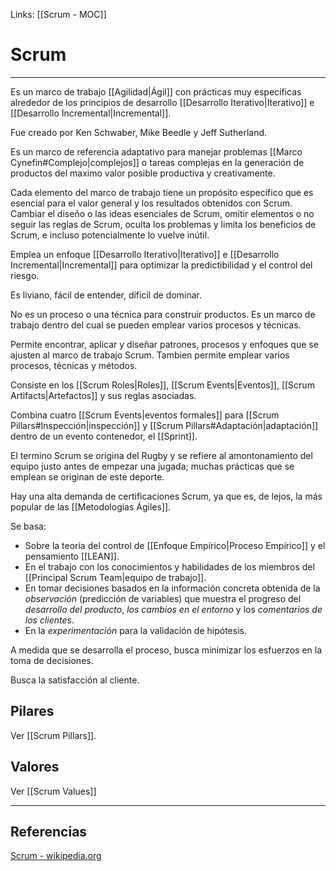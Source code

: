 Links: [[Scrum - MOC]]

# Scrum
---

Es un marco de trabajo [[Agilidad|Ágil]] con prácticas muy específicas alrededor de los principios de desarrollo [[Desarrollo Iterativo|Iterativo]] e [[Desarrollo Incremental|Incremental]].

Fue creado por Ken Schwaber, Mike Beedle y Jeff Sutherland.

Es un marco de referencia adaptativo para manejar problemas [[Marco Cynefin#Complejo|complejos]] o tareas complejas en la generación de productos del maximo valor posible productiva y creativamente.

Cada elemento del marco de trabajo tiene un propósito específico que es esencial para el valor general y los resultados obtenidos con Scrum. Cambiar el diseño o las ideas esenciales de Scrum, omitir elementos o no seguir las reglas de Scrum, oculta los problemas y limita los beneficios de Scrum, e incluso potencialmente lo vuelve inútil.

Emplea un enfoque [[Desarrollo Iterativo|Iterativo]] e [[Desarrollo Incremental|Incremental]] para optimizar la predictibilidad y el control del riesgo.

Es liviano, fácil de entender, díficil de dominar.

No es un proceso o una técnica para construir productos. Es un marco de trabajo dentro del cual se pueden emplear varios procesos y técnicas.

Permite encontrar, aplicar y diseñar patrones, procesos y enfoques que se ajusten al marco de trabajo Scrum. Tambien permite emplear varios procesos, técnicas y métodos.

Consiste en los [[Scrum Roles|Roles]], [[Scrum Events|Eventos]], [[Scrum Artifacts|Artefactos]] y sus reglas asociadas.

Combina cuatro [[Scrum Events|eventos formales]] para [[Scrum Pillars#Inspección|inspección]] y [[Scrum Pillars#Adaptación|adaptación]] dentro de un evento contenedor, el [[Sprint]].

El termino Scrum se origina del Rugby y se refiere al amontonamiento del equipo justo antes de empezar una jugada; muchas prácticas que se emplean se originan de este deporte.

Hay una alta demanda de certificaciones Scrum, ya que es, de lejos, la más popular de las [[Metodologías Ágiles]].

Se basa:
- Sobre la teoría del control de [[Enfoque Empírico|Proceso Empírico]] y el pensamiento [[LEAN]].
- En el trabajo con los conocimientos y habilidades de los miembros del [[Principal Scrum Team|equipo de trabajo]].
- En tomar decisiones basados en la información concreta obtenida de la *observación* (predicción de variables) que muestra el progreso del *desarrollo del producto*, *los cambios en el entorno* y los *comentarios de los clientes*.
- En la *experimentación* para la validación de hipótesis.

A medida que se desarrolla el proceso, busca minimizar los esfuerzos en la toma de decisiones.

Busca la satisfacción al cliente.

## Pilares
Ver [[Scrum Pillars]].

## Valores
Ver [[Scrum Values]]

---

## Referencias
[Scrum - wikipedia.org](https://es.wikipedia.org/wiki/Scrum_(desarrollo_de_software))